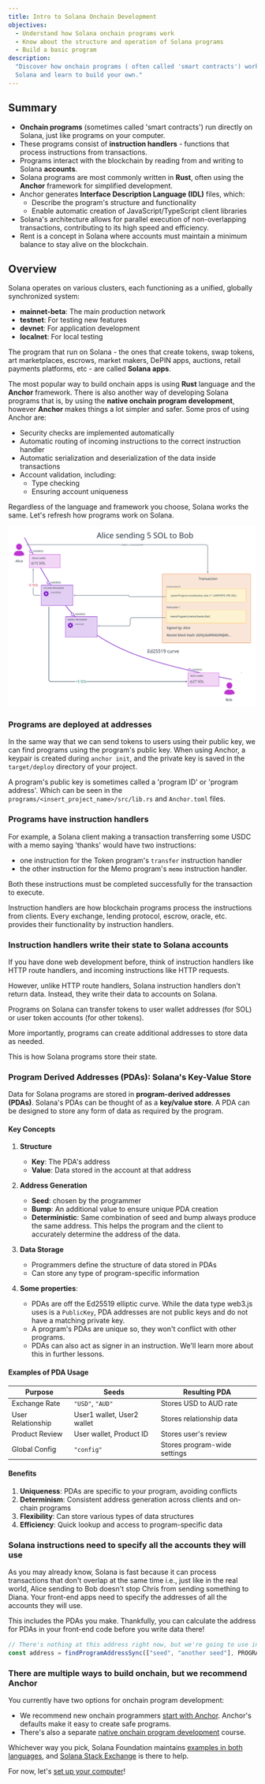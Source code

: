 ```yaml
---
title: Intro to Solana Onchain Development
objectives:
  - Understand how Solana onchain programs work
  - Know about the structure and operation of Solana programs
  - Build a basic program
description:
  "Discover how onchain programs ( often called 'smart contracts') work on
  Solana and learn to build your own."
---
```


## Summary

- **Onchain programs** (sometimes called 'smart contracts') run directly on
  Solana, just like programs on your computer.
- These programs consist of **instruction handlers** - functions that process
  instructions from transactions.
- Programs interact with the blockchain by reading from and writing to Solana
  **accounts**.
- Solana programs are most commonly written in **Rust**, often using the
  **Anchor** framework for simplified development.
- Anchor generates **Interface Description Language (IDL)** files, which:
  - Describe the program's structure and functionality
  - Enable automatic creation of JavaScript/TypeScript client libraries
- Solana's architecture allows for parallel execution of non-overlapping
  transactions, contributing to its high speed and efficiency.
- Rent is a concept in Solana where accounts must maintain a minimum balance to
  stay alive on the blockchain.

## Overview

Solana operates on various clusters, each functioning as a unified, globally
synchronized system:

- **mainnet-beta**: The main production network
- **testnet**: For testing new features
- **devnet**: For application development
- **localnet**: For local testing

The program that run on Solana - the ones that create tokens, swap tokens, art
marketplaces, escrows, market makers, DePIN apps, auctions, retail payments
platforms, etc - are called **Solana apps**.

The most popular way to build onchain apps is using **Rust** language and the
**Anchor** framework. There is also another way of developing Solana programs
that is, by using the **native onchain program development**, however **Anchor**
makes things a lot simpler and safer. Some pros of using Anchor are:

- Security checks are implemented automatically
- Automatic routing of incoming instructions to the correct instruction handler
- Automatic serialization and deserialization of the data inside transactions
- Account validation, including:
  - Type checking
  - Ensuring account uniqueness

Regardless of the language and framework you choose, Solana works the same.
Let's refresh how programs work on Solana.

![Diagram showing a transaction with two instructions](/public/assets/courses/unboxed/transaction-and-instructions.svg)

### Programs are deployed at addresses

In the same way that we can send tokens to users using their public key, we can
find programs using the program's public key. When using Anchor, a keypair is
created during `anchor init`, and the private key is saved in the
`target/deploy` directory of your project.

A program's public key is sometimes called a 'program ID' or 'program address'.
Which can be seen in the `programs/<insert_project_name>/src/lib.rs` and
`Anchor.toml` files.

### Programs have instruction handlers

For example, a Solana client making a transaction transferring some USDC with a
memo saying 'thanks' would have two instructions:

- one instruction for the Token program's `transfer` instruction handler
- the other instruction for the Memo program's `memo` instruction handler.

Both these instructions must be completed successfully for the transaction to
execute.

Instruction handlers are how blockchain programs process the instructions from
clients. Every exchange, lending protocol, escrow, oracle, etc. provides their
functionality by instruction handlers.

### Instruction handlers write their state to Solana accounts

If you have done web development before, think of instruction handlers like HTTP
route handlers, and incoming instructions like HTTP requests.

However, unlike HTTP route handlers, Solana instruction handlers don't return
data. Instead, they write their data to accounts on Solana.

Programs on Solana can transfer tokens to user wallet addresses (for SOL) or
user token accounts (for other tokens).

More importantly, programs can create additional addresses to store data as
needed.

This is how Solana programs store their state.

### Program Derived Addresses (PDAs): Solana's Key-Value Store

Data for Solana programs are stored in **program-derived addresses (PDAs)**.
Solana's PDAs can be thought of as a **key/value store**. A PDA can be designed
to store any form of data as required by the program.

#### Key Concepts

1. **Structure**

   - **Key**: The PDA's address
   - **Value**: Data stored in the account at that address

2. **Address Generation**

   - **Seed**: chosen by the programmer
   - **Bump**: An additional value to ensure unique PDA creation
   - **Deterministic**: Same combination of seed and bump always produce the
     same address. This helps the program and the client to accurately determine
     the address of the data.

3. **Data Storage**

   - Programmers define the structure of data stored in PDAs
   - Can store any type of program-specific information

4. **Some properties**:
   - PDAs are off the Ed25519 elliptic curve. While the data type web3.js uses
     is a `PublicKey`, PDA addresses are not public keys and do not have a
     matching private key.
   - A program's PDAs are unique so, they won't conflict with other programs.
   - PDAs can also act as signer in an instruction. We'll learn more about this
     in further lessons.

#### Examples of PDA Usage

| Purpose           | Seeds                      | Resulting PDA                |
| ----------------- | -------------------------- | ---------------------------- |
| Exchange Rate     | `"USD"`, `"AUD"`           | Stores USD to AUD rate       |
| User Relationship | User1 wallet, User2 wallet | Stores relationship data     |
| Product Review    | User wallet, Product ID    | Stores user's review         |
| Global Config     | `"config"`                 | Stores program-wide settings |

#### Benefits

1. **Uniqueness**: PDAs are specific to your program, avoiding conflicts
2. **Determinism**: Consistent address generation across clients and on-chain
   programs
3. **Flexibility**: Can store various types of data structures
4. **Efficiency**: Quick lookup and access to program-specific data

### Solana instructions need to specify all the accounts they will use

As you may already know, Solana is fast because it can process transactions that
don't overlap at the same time i.e., just like in the real world, Alice sending
to Bob doesn't stop Chris from sending something to Diana. Your front-end apps
need to specify the addresses of all the accounts they will use.

This includes the PDAs you make. Thankfully, you can calculate the address for
PDAs in your front-end code before you write data there!

```typescript
// There's nothing at this address right now, but we're going to use in our transaction
const address = findProgramAddressSync(["seed", "another seed"], PROGRAM_ID);
```

### There are multiple ways to build onchain, but we recommend Anchor

You currently have two options for onchain program development:

- We recommend new onchain programmers
  [start with Anchor](/content/courses/onchain-development/intro-to-anchor).
  Anchor's defaults make it easy to create safe programs.
- There's also a separate
  [native onchain program development](/content/courses/native-onchain-development)
  course.

Whichever way you pick, Solana Foundation maintains
[examples in both languages](https://github.com/solana-developers/program-examples),
and [Solana Stack Exchange](https://solana.stackexchange.com/) is there to help.

For now, let's
[set up your computer](/content/courses/onchain-development/local-setup)!
